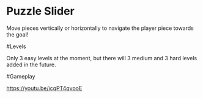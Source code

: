 # Puzzle Slider

Move pieces vertically or horizontally to navigate the player piece towards the goal!

#Levels

Only 3 easy levels at the moment, but there will 3 medium and 3 hard levels added in the future.


#Gameplay

https://youtu.be/icqPT4qvooE

